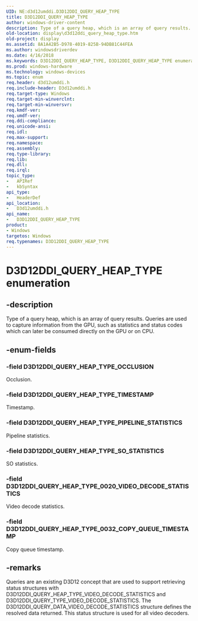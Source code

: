 ```yaml
---
UID: NE:d3d12umddi.D3D12DDI_QUERY_HEAP_TYPE
title: D3D12DDI_QUERY_HEAP_TYPE
author: windows-driver-content
description: Type of a query heap, which is an array of query results.
old-location: display\d3d12ddi_query_heap_type.htm
old-project: display
ms.assetid: 8A1A42B5-D978-4019-825B-94DB81C44FEA
ms.author: windowsdriverdev
ms.date: 4/16/2018
ms.keywords: D3D12DDI_QUERY_HEAP_TYPE, D3D12DDI_QUERY_HEAP_TYPE enumeration [Display Devices], D3D12DDI_QUERY_HEAP_TYPE_0020_VIDEO_DECODE_STATISTICS, D3D12DDI_QUERY_HEAP_TYPE_0032_COPY_QUEUE_TIMESTAMP, D3D12DDI_QUERY_HEAP_TYPE_OCCLUSION, D3D12DDI_QUERY_HEAP_TYPE_PIPELINE_STATISTICS, D3D12DDI_QUERY_HEAP_TYPE_SO_STATISTICS, D3D12DDI_QUERY_HEAP_TYPE_TIMESTAMP, d3d12umddi/D3D12DDI_QUERY_HEAP_TYPE, d3d12umddi/D3D12DDI_QUERY_HEAP_TYPE_0020_VIDEO_DECODE_STATISTICS, d3d12umddi/D3D12DDI_QUERY_HEAP_TYPE_0032_COPY_QUEUE_TIMESTAMP, d3d12umddi/D3D12DDI_QUERY_HEAP_TYPE_OCCLUSION, d3d12umddi/D3D12DDI_QUERY_HEAP_TYPE_PIPELINE_STATISTICS, d3d12umddi/D3D12DDI_QUERY_HEAP_TYPE_SO_STATISTICS, d3d12umddi/D3D12DDI_QUERY_HEAP_TYPE_TIMESTAMP, display.d3d12ddi_query_heap_type
ms.prod: windows-hardware
ms.technology: windows-devices
ms.topic: enum
req.header: d3d12umddi.h
req.include-header: D3d12umddi.h
req.target-type: Windows
req.target-min-winverclnt:
req.target-min-winversvr:
req.kmdf-ver:
req.umdf-ver:
req.ddi-compliance:
req.unicode-ansi:
req.idl:
req.max-support:
req.namespace:
req.assembly:
req.type-library:
req.lib:
req.dll:
req.irql:
topic_type:
-	APIRef
-	kbSyntax
api_type:
-	HeaderDef
api_location:
-	D3d12umddi.h
api_name:
-	D3D12DDI_QUERY_HEAP_TYPE
product:
- Windows
targetos: Windows
req.typenames: D3D12DDI_QUERY_HEAP_TYPE
---
```


# D3D12DDI_QUERY_HEAP_TYPE enumeration


## -description


Type of a query heap, which is an array of query results. Queries are used to capture information from the GPU, such as statistics and status codes which can later be consumed directly on the GPU or on CPU.


## -enum-fields




### -field D3D12DDI_QUERY_HEAP_TYPE_OCCLUSION

Occlusion.


### -field D3D12DDI_QUERY_HEAP_TYPE_TIMESTAMP

Timestamp.


### -field D3D12DDI_QUERY_HEAP_TYPE_PIPELINE_STATISTICS

Pipeline statistics.


### -field D3D12DDI_QUERY_HEAP_TYPE_SO_STATISTICS

SO statistics.


### -field D3D12DDI_QUERY_HEAP_TYPE_0020_VIDEO_DECODE_STATISTICS

Video decode statistics.


### -field D3D12DDI_QUERY_HEAP_TYPE_0032_COPY_QUEUE_TIMESTAMP

Copy queue timestamp.

## -remarks

Queries are an existing D3D12 concept that are used to support retrieving status structures with D3D12DDI_QUERY_HEAP_TYPE_VIDEO_DECODE_STATISTICS and D3D12DDI_QUERY_TYPE_VIDEO_DECODE_STATISTICS.  The D3D12DDI_QUERY_DATA_VIDEO_DECODE_STATISTICS structure defines the resolved data returned.  This status structure is used for all video decoders.


